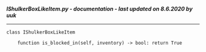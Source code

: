 ***IShulkerBoxLikeItem.py - documentation - last updated on 8.6.2020 by uuk***
___

    class IShulkerBoxLikeItem

        function is_blocked_in(self, inventory) -> bool: return True
                
                